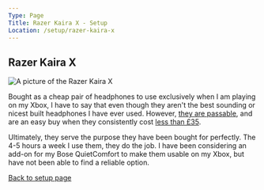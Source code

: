 ```yaml
---
Type: Page
Title: Razer Kaira X - Setup
Location: /setup/razer-kaira-x
---
```


## Razer Kaira X

<div class="img-container-wide"> <img class="setup-image" alt="A picture of the Razer Kaira X" src="https://raw.githubusercontent.com/george-probably/probably.blog/main/Images/setup/razer-kaira-x.webp"> </div>

Bought as a cheap pair of headphones to use exclusively when I am playing on my Xbox, I have to say that  even though they aren't the best sounding or nicest built headphones I have ever used. However, [they are passable](https://www.rtings.com/headphones/reviews/razer/kaira-x), and are an easy buy when they consistently cost [less than £35](https://www.amazon.co.uk/Razer-Kaira-Xbox-Gaming-Headset/dp/B097HLLS3S/).

Ultimately, they serve the purpose they have been bought for perfectly. The 4-5 hours a week I use them, they do the job. I have been considering an add-on for my Bose QuietComfort to make them usable on my Xbox, but have not been able to find a reliable option.

[Back to setup page](/setup)